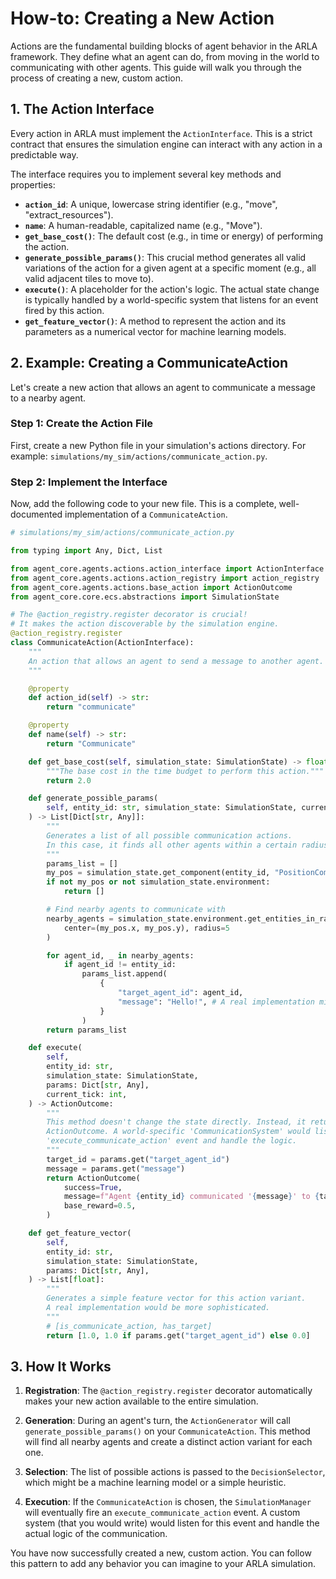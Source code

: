 # How-to: Creating a New Action

Actions are the fundamental building blocks of agent behavior in the ARLA framework. They define what an agent can do, from moving in the world to communicating with other agents. This guide will walk you through the process of creating a new, custom action.

## 1. The Action Interface

Every action in ARLA must implement the `ActionInterface`. This is a strict contract that ensures the simulation engine can interact with any action in a predictable way.

The interface requires you to implement several key methods and properties:

- **`action_id`**: A unique, lowercase string identifier (e.g., "move", "extract_resources").
- **`name`**: A human-readable, capitalized name (e.g., "Move").
- **`get_base_cost()`**: The default cost (e.g., in time or energy) of performing the action.
- **`generate_possible_params()`**: This crucial method generates all valid variations of the action for a given agent at a specific moment (e.g., all valid adjacent tiles to move to).
- **`execute()`**: A placeholder for the action's logic. The actual state change is typically handled by a world-specific system that listens for an event fired by this action.
- **`get_feature_vector()`**: A method to represent the action and its parameters as a numerical vector for machine learning models.

## 2. Example: Creating a CommunicateAction

Let's create a new action that allows an agent to communicate a message to a nearby agent.

### Step 1: Create the Action File

First, create a new Python file in your simulation's actions directory. For example: `simulations/my_sim/actions/communicate_action.py`.

### Step 2: Implement the Interface

Now, add the following code to your new file. This is a complete, well-documented implementation of a `CommunicateAction`.

```python
# simulations/my_sim/actions/communicate_action.py

from typing import Any, Dict, List

from agent_core.agents.actions.action_interface import ActionInterface
from agent_core.agents.actions.action_registry import action_registry
from agent_core.agents.actions.base_action import ActionOutcome
from agent_core.core.ecs.abstractions import SimulationState

# The @action_registry.register decorator is crucial!
# It makes the action discoverable by the simulation engine.
@action_registry.register
class CommunicateAction(ActionInterface):
    """
    An action that allows an agent to send a message to another agent.
    """

    @property
    def action_id(self) -> str:
        return "communicate"

    @property
    def name(self) -> str:
        return "Communicate"

    def get_base_cost(self, simulation_state: SimulationState) -> float:
        """The base cost in the time budget to perform this action."""
        return 2.0

    def generate_possible_params(
        self, entity_id: str, simulation_state: SimulationState, current_tick: int
    ) -> List[Dict[str, Any]]:
        """
        Generates a list of all possible communication actions.
        In this case, it finds all other agents within a certain radius.
        """
        params_list = []
        my_pos = simulation_state.get_component(entity_id, "PositionComponent")
        if not my_pos or not simulation_state.environment:
            return []

        # Find nearby agents to communicate with
        nearby_agents = simulation_state.environment.get_entities_in_radius(
            center=(my_pos.x, my_pos.y), radius=5
        )

        for agent_id, _ in nearby_agents:
            if agent_id != entity_id:
                params_list.append(
                    {
                        "target_agent_id": agent_id,
                        "message": "Hello!", # A real implementation might generate messages
                    }
                )
        return params_list

    def execute(
        self,
        entity_id: str,
        simulation_state: SimulationState,
        params: Dict[str, Any],
        current_tick: int,
    ) -> ActionOutcome:
        """
        This method doesn't change the state directly. Instead, it returns an
        ActionOutcome. A world-specific 'CommunicationSystem' would listen for the
        'execute_communicate_action' event and handle the logic.
        """
        target_id = params.get("target_agent_id")
        message = params.get("message")
        return ActionOutcome(
            success=True,
            message=f"Agent {entity_id} communicated '{message}' to {target_id}.",
            base_reward=0.5,
        )

    def get_feature_vector(
        self,
        entity_id: str,
        simulation_state: SimulationState,
        params: Dict[str, Any],
    ) -> List[float]:
        """
        Generates a simple feature vector for this action variant.
        A real implementation would be more sophisticated.
        """
        # [is_communicate_action, has_target]
        return [1.0, 1.0 if params.get("target_agent_id") else 0.0]
```

## 3. How It Works

1. **Registration**: The `@action_registry.register` decorator automatically makes your new action available to the entire simulation.

2. **Generation**: During an agent's turn, the `ActionGenerator` will call `generate_possible_params()` on your `CommunicateAction`. This method will find all nearby agents and create a distinct action variant for each one.

3. **Selection**: The list of possible actions is passed to the `DecisionSelector`, which might be a machine learning model or a simple heuristic.

4. **Execution**: If the `CommunicateAction` is chosen, the `SimulationManager` will eventually fire an `execute_communicate_action` event. A custom system (that you would write) would listen for this event and handle the actual logic of the communication.

You have now successfully created a new, custom action. You can follow this pattern to add any behavior you can imagine to your ARLA simulation.